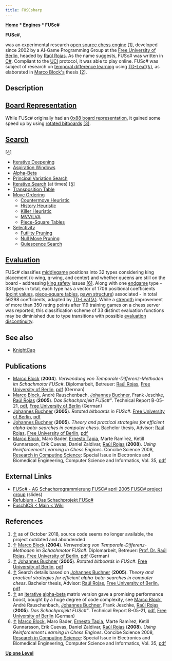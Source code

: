 ```yaml
---
title: FUSCsharp
---
```

**[Home](Home "Home") * [Engines](Engines "Engines") * FUSc#**

**FUSc#**,

was an experimental research [open source chess engine](Category:Open_Source "Category:Open Source") <a id="cite-note-1" href="#cite-ref-1">[1]</a>, developed since 2002 by a AI-Game Programming Group at the [Free University of Berlin](Free_University_of_Berlin "Free University of Berlin"), headed by [Raúl Rojas](Ra%C3%BAl_Rojas "Raúl Rojas").
As the name suggests, FUSc# was written in [C#](C_sharp "C sharp"). Compliant to the [UCI](UCI "UCI") protocol, it was able to play online. FUSc# was subject of research on [temporal difference learning](Temporal_Difference_Learning "Temporal Difference Learning") using [TD-Leaf(λ)](Temporal_Difference_Learning#TDLeaf "Temporal Difference Learning"), as elaborated in [Marco Block's](Marco_Block-Berlitz "Marco Block-Berlitz") thesis <a id="cite-note-2" href="#cite-ref-2">[2]</a>.

## Description

## [Board Representation](Board_Representation "Board Representation")

While FUSc# originally had an [0x88 board representation](0x88 "0x88"), it gained some speed up by using [rotated bitboards](Rotated_Bitboards "Rotated Bitboards") <a id="cite-note-3" href="#cite-ref-3">[3]</a>.

## [Search](Search "Search")

<a id="cite-note-4" href="#cite-ref-4">[4]</a>

- [Iterative Deepening](Iterative_Deepening "Iterative Deepening")
- [Aspiration Windows](Aspiration_Windows "Aspiration Windows")
- [Alpha-Beta](Alpha-Beta "Alpha-Beta")
- [Principal Variation Search](Principal_Variation_Search "Principal Variation Search")
- [Iterative Search](Iterative_Search "Iterative Search") (at times) <a id="cite-note-5" href="#cite-ref-5">[5]</a>
- [Transposition Table](Transposition_Table "Transposition Table")
- [Move Ordering](Move_Ordering "Move Ordering")
  - [Countermove Heuristic](Countermove_Heuristic "Countermove Heuristic")
  - [History Heuristic](History_Heuristic "History Heuristic")
  - [Killer Heuristic](Killer_Heuristic "Killer Heuristic")
  - [MVV/LVA](MVV-LVA "MVV-LVA")
  - [Piece-Square Tables](Piece-Square_Tables "Piece-Square Tables")
- [Selectivity](Selectivity "Selectivity")
  - [Futility Pruning](Futility_Pruning "Futility Pruning")
  - [Null Move Pruning](Null_Move_Pruning "Null Move Pruning")
  - [Quiescence Search](Quiescence_Search "Quiescence Search")

## [Evaluation](Evaluation "Evaluation")

FUSc# classifies [middlegame](Middlegame "Middlegame") positions into 32 types considering king placement (k-wing, q-wing, and center) and whether queens are still on the board - addressing [king safety](King_Safety "King Safety") issues <a id="cite-note-6" href="#cite-ref-6">[6]</a>.
Along with one [endgame](Endgame "Endgame") type - 33 types in total, each type has a vector of 1706 positional coefficients ([point values](Point_Value "Point Value"), [piece-square tables](Piece-Square_Tables "Piece-Square Tables"), [pawn structure](Pawn_Structure "Pawn Structure")) associated - in total 56298 coefficients, adapted by [TD-Leaf(λ)](Temporal_Difference_Learning#TDLeaf "Temporal Difference Learning"). While a [strength](Playing_Strength "Playing Strength") improvement of more than 350 rating points after 119 training games on a chess server was reported, this classification scheme of 33 distinct evaluation functions may be diminished due to type transitions with possible [evaluation discontinuity](Evaluation_Discontinuity "Evaluation Discontinuity").

## See also

- [KnightCap](KnightCap "KnightCap")

## Publications

- [Marco Block](Marco_Block-Berlitz "Marco Block-Berlitz") (**2004**). *Verwendung von Temporale-Differenz-Methoden im Schachmotor FUSc#*. Diplomarbeit, Betreuer: [Raúl Rojas](Ra%C3%BAl_Rojas "Raúl Rojas"), [Free University of Berlin](Free_University_of_Berlin "Free University of Berlin"), [pdf](http://page.mi.fu-berlin.de/block/Skripte/diplomarbeit.pdf) (German)
- [Marco Block](Marco_Block-Berlitz "Marco Block-Berlitz"), André Rauschenbach, [Johannes Buchner](index.php?title=Johannes_Buchner&action=edit&redlink=1 "Johannes Buchner (page does not exist)"), Frank Jeschke, [Raúl Rojas](Ra%C3%BAl_Rojas "Raúl Rojas") (**2005**). *Das Schachprojekt FUSc#"*. Technical Report B-05-21, [pdf](http://www.inf.fu-berlin.de/inst/pubs/FuschReport2005.pdf), [Free University of Berlin](Free_University_of_Berlin "Free University of Berlin") (German)
- [Johannes Buchner](index.php?title=Johannes_Buchner&action=edit&redlink=1 "Johannes Buchner (page does not exist)") (**2005**). *Rotated bitboards in FUSc#*. [Free University of Berlin](Free_University_of_Berlin "Free University of Berlin"), [pdf](http://page.mi.fu-berlin.de/jbuchner/rotated.pdf)
- [Johannes Buchner](index.php?title=Johannes_Buchner&action=edit&redlink=1 "Johannes Buchner (page does not exist)") (**2005**). *Theory and practical strategies for efficient alpha-beta-searches in computer chess*. Bachelor thesis, Advisor: [Raúl Rojas](Ra%C3%BAl_Rojas "Raúl Rojas"), [Free University of Berlin](Free_University_of_Berlin "Free University of Berlin"), [pdf](http://dynamics.mi.fu-berlin.de/preprints/buchner-bachelor-thesis.pdf)
- [Marco Block](Marco_Block-Berlitz "Marco Block-Berlitz"), Maro Bader, [Ernesto Tapia](http://page.mi.fu-berlin.de/tapia/), Marte Ramírez, Ketill Gunnarsson, Erik Cuevas, Daniel Zaldivar, [Raúl Rojas](Ra%C3%BAl_Rojas "Raúl Rojas") (**2008**). *Using Reinforcement Learning in Chess Engines*. Concibe Science 2008, [Research in Computing Science](http://www.micai.org/rcs/): Special Issue in Electronics and Biomedical Engineering, Computer Science and Informatics, Vol. 35, [pdf](http://page.mi.fu-berlin.de/block/concibe2008.pdf)

## External Links

- [FUSc# - AG Schachprogrammierung FUSC# april 2005 FUSC# project group](https://slideplayer.com/slide/636086/) (slides)
- [Refubium - Das Schachprojekt FUSc#](https://refubium.fu-berlin.de/handle/fub188/18583?show=full)
- [FuschICS \< Main \< Wiki](http://www.mi.fu-berlin.de/w/Main/FuschICS)

## References

1. <a id="cite-ref-1" href="#cite-note-1">↑</a> as of October 2018, source code seems no longer available, the project outdated and abondended
1. <a id="cite-ref-2" href="#cite-note-2">↑</a> [Marco Block](Marco_Block-Berlitz "Marco Block-Berlitz") (**2004**). *Verwendung von Temporale-Differenz-Methoden im Schachmotor FUSc#*. Diplomarbeit, Betreuer: [Prof. Dr. Raúl Rojas](Ra%C3%BAl_Rojas "Raúl Rojas"), [Free University of Berlin](Free_University_of_Berlin "Free University of Berlin"), [pdf](http://page.mi.fu-berlin.de/block/Skripte/diplomarbeit.pdf) (German)
1. <a id="cite-ref-3" href="#cite-note-3">↑</a> [Johannes Buchner](index.php?title=Johannes_Buchner&action=edit&redlink=1 "Johannes Buchner (page does not exist)") (**2005**). *Rotated bitboards in FUSc#*. [Free University of Berlin](Free_University_of_Berlin "Free University of Berlin"), [pdf](http://page.mi.fu-berlin.de/jbuchner/rotated.pdf)
1. <a id="cite-ref-4" href="#cite-note-4">↑</a> Search details based on [Johannes Buchner](index.php?title=Johannes_Buchner&action=edit&redlink=1 "Johannes Buchner (page does not exist)") (**2005**). *Theory and practical strategies for efficient alpha-beta-searches in computer chess*. Bachelor thesis, Advisor: [Raúl Rojas](Ra%C3%BAl_Rojas "Raúl Rojas"), [Free University of Berlin](Free_University_of_Berlin "Free University of Berlin"), [pdf](http://dynamics.mi.fu-berlin.de/preprints/buchner-bachelor-thesis.pdf)
1. <a id="cite-ref-5" href="#cite-note-5">↑</a> an [iterative](Iterative_Search "Iterative Search") [alpha-beta](Alpha-Beta "Alpha-Beta") matrix version gave a promising performance boost, bought by a huge degree of code complexity, see [Marco Block](Marco_Block-Berlitz "Marco Block-Berlitz"), André Rauschenbach, [Johannes Buchner](index.php?title=Johannes_Buchner&action=edit&redlink=1 "Johannes Buchner (page does not exist)"), Frank Jeschke, [Raúl Rojas](Ra%C3%BAl_Rojas "Raúl Rojas") (**2005**). *Das Schachprojekt FUSc#"*. Technical Report B-05-21, [pdf](http://dynamics.mi.fu-berlin.de/preprints/buchner-fusch-report.pdf), [Free University of Berlin](Free_University_of_Berlin "Free University of Berlin") (German)
1. <a id="cite-ref-6" href="#cite-note-6">↑</a> [Marco Block](Marco_Block-Berlitz "Marco Block-Berlitz"), Maro Bader, [Ernesto Tapia](http://page.mi.fu-berlin.de/tapia/), Marte Ramírez, Ketill Gunnarsson, Erik Cuevas, Daniel Zaldivar, [Raúl Rojas](Ra%C3%BAl_Rojas "Raúl Rojas") (**2008**). *Using Reinforcement Learning in Chess Engines*. Concibe Science 2008, [Research in Computing Science](http://www.micai.org/rcs/): Special Issue in Electronics and Biomedical Engineering, Computer Science and Informatics, Vol. 35, [pdf](http://page.mi.fu-berlin.de/block/concibe2008.pdf)

**[Up one Level](Engines "Engines")**

